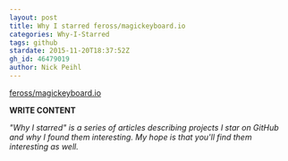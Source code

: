 ```yaml
---
layout: post
title: Why I starred feross/magickeyboard.io
categories: Why-I-Starred
tags: github
stardate: 2015-11-20T18:37:52Z
gh_id: 46479019
author: Nick Peihl
---
```


[feross/magickeyboard.io](star.repo.html_url)

**WRITE CONTENT**

*"Why I starred" is a series of articles describing projects I star on GitHub and why I found them interesting. My hope is that you'll find them interesting as well.*


